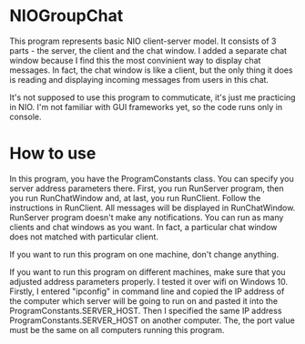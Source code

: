 # NIOGroupChat

This program represents basic NIO client-server model. It consists of 3 parts -
the server, the client and the chat window. I added a separate chat window because I find this the 
most convinient way to display chat messages. In fact, the chat window is like a client, but the only thing
it does is reading and displaying incoming messages from users in this chat.

It's not supposed to use this program to commuticate, it's just me practicing in NIO. I'm not familiar with
GUI frameworks yet, so the code runs only in console.

# How to use

In this program, you have the ProgramConstants class. You can specify you server address parameters there. 
First, you run RunServer program, then you run RunChatWindow and, at last, you run RunClient. Follow the
instructions in RunClient. All messages will be displayed in RunChatWindow. RunServer program doesn't
make any notifications. You can run as many clients and chat windows as you want. In fact, a particular chat window does
not matched with particular client.

If you want to run this program on one machine, don't change anything. 

If you want to run this program on different machines, make sure that you adjusted address parameters properly.
I tested it over wifi on Windows 10. Firstly, I entered "ipconfig" in command line and copied the IP address of the
computer which server will be going to run on and pasted it into the ProgramConstants.SERVER_HOST. Then I specified the same 
IP address ProgramConstants.SERVER_HOST on another computer. The, the port value must be the same on all computers running
this program. 

